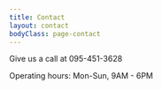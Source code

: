 ```yaml
---
title: Contact
layout: contact
bodyClass: page-contact
---
```


Give us a call at 095-451-3628

Operating hours: Mon-Sun, 9AM - 6PM